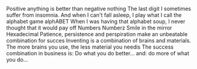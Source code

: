 Positive anything is better than negative nothing
The last digit
I sometimes suffer from insomnia. And when I can't fall asleep, I play what I call the alphabet game
alphABET
When I was having that alphabet soup, I never thought that it would pay off
Numbers
Numberz
Smile in the mirror
Hexadecimal
Patience, persistence and perspiration make an unbeatable combination for succes
Inventing is a combination of brains and materials. The more brains you use, the less material you needis
The success combination in business is: Do what you do better... and: do more of what you do...

